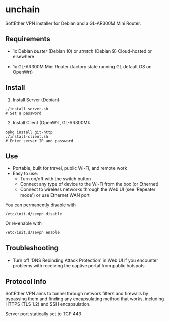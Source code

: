 # unchain

SoftEther VPN installer for Debian and a GL-AR300M Mini Router.

## Requirements

- 1x Debian _buster_ (Debian 10) or _stretch_ (Debian 9) Cloud-hosted or elsewhere

- 1x GL-AR300M Mini Router (factory state running GL default OS on OpenWrt)

## Install

1. Install Server (Debian):

```
./install-server.sh
# Set a password
```

2. Install Client (OpenWrt, GL-AR300M):

```
opkg install git-http
./install-client.sh
# Enter server IP and password
```

## Use

* Portable, built for travel, public Wi-Fi, and remote work
* Easy to use:
  * Turn on/off with the switch button
  * Connect any type of device to the Wi-Fi from the box (or Ethernet)
  * Connect to wireless networks through the Web UI (see 'Repeater mode') or use Ethernet WAN port

You can permanently disable with

```
/etc/init.d/sevpn disable
```

Or re-enable with

```
/etc/init.d/sevpn enable
```

## Troubleshooting

- Turn off 'DNS Rebinding Attack Protection' in Web UI if you encounter problems with receiving the captive portal from public hotspots

## Protocol Info

SoftEther VPN aims to tunnel through network filters and firewalls by bypassing them and finding any encapsulating method that works, including HTTPS (TLS 1.2) and SSH encapsulation.

Server port statically set to TCP 443

